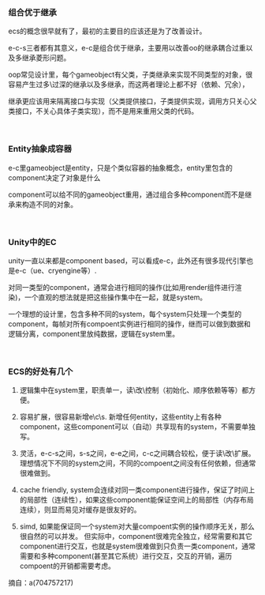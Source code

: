 ### 组合优于继承

ecs的概念很早就有了，最初的主要目的应该还是为了改善设计。

e-c-s三者都有其意义，e-c是组合优于继承，主要用以改善oo的继承耦合过重以及多继承菱形问题。

 oop常见设计里，每个gameobject有父类，子类继承来实现不同类型的对象，很容易产生过多\过深的继承以及多继承，而这两者理论上都不好（依赖、冗余），

继承更应该用来隔离接口与实现（父类提供接口，子类提供实现，调用方只关心父类接口，不关心具体子类实现），而不是用来重用父类的代码。 

<br/>

### Entity抽象成容器

e-c里gameobject是entity，只是个类似容器的抽象概念，entity里包含的component决定了对象是什么

component可以给不同的gameobject重用，通过组合多种component而不是继承来构造不同的对象。

<br/>

### Unity中的EC

unity一直以来都是component based，可以看成e-c，此外还有很多现代引擎也是e-c（ue、cryengine等）.

  对同一类型的component，通常会进行相同的操作(比如用render组件进行渲染)，一个直观的想法就是把这些操作集中在一起，就是system。

一个理想的设计里，包含多种不同的system，每个system只处理一个类型的component，每帧对所有compoent实例进行相同的操作，继而可以做到数据和逻辑分离，component里放纯数据，逻辑在system里。

<br/>

### ECS的好处有几个

1. 逻辑集中在system里，职责单一，读\改\控制（初始化、顺序依赖等等）都方便。 

2. 容易扩展，很容易新增e\c\s. 新增任何entity，这些entity上有各种component，这些component可以（自动）共享现有的system，不需要单独写。 

3. 灵活，e-c-s之间，s-s之间，e-e之间，c-c之间耦合较松，便于读\改\扩展。理想情况下不同的system之间，不同的compoent之间没有任何依赖，但通常很难做到。

4. cache friendly, system会连续对同一类component进行操作，保证了时间上的局部性（连续性），如果这些component能保证空间上的局部性（内存布局连续），则显而易见对缓存是很友好的。

 5. simd, 如果能保证同一个system对大量compoent实例的操作顺序无关，那么很自然的可以并发。 但实际中，component很难完全独立，经常需要和其它component进行交互，也就是system很难做到只负责一类component，通常需要和多种component(甚至其它系统）进行交互，交互的开销，遍历compoent的开销都需要考虑。 

摘自：a(704757217)
